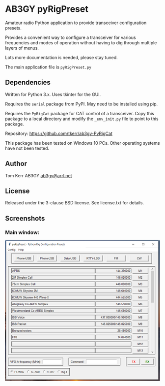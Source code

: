# AB3GY pyRigPreset
Amateur radio Python application to provide transceiver configuration presets.

Provides a convenient way to configure a transceiver for various frequencies and modes of operation without having to dig through multiple layers of menus.

Lots more documentation is needed, please stay tuned.

The main application file is `pyRigPreset.py`


## Dependencies
Written for Python 3.x.  Uses tkinter for the GUI.

Requires the `serial` package from PyPI. May need to be installed using pip.

Requires the `PyRigCat` package for CAT control of a transceiver.  Copy this package to a local directory and modify the `_env_init.py` file to point to this package.

Repository: https://github.com/tkerr/ab3gy-PyRigCat

This package has been tested on Windows 10 PCs. Other operating systems have not been tested.

## Author
Tom Kerr AB3GY
ab3gy@arrl.net

## License
Released under the 3-clause BSD license.
See license.txt for details.

## Screenshots

### Main window:

![Main Window Screenshot](./img/main-window-screenshot.png "Main Window")

